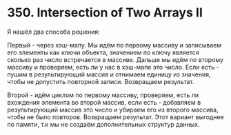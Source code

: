 # 350. Intersection of Two Arrays II

Я нашёл два способа решения:

Первый - через хэш-мапу. Мы идём по первому массиву и записываем его элементы как ключи объекта, значением по ключу является сколько раз число встречается в массиве. Дальше мы идём по второму массиву и проверяем, есть ли у нас в хэш-мапе это число. Если есть - пушим в результирующий массив и отнимаем единицу из значения, чтобы не допустить повторной записи. Возвращаем результат.

Второй - идём циклом по первому массиву, проверяем, есть ли вхождения элемента во второй массив, если есть - добавляем в результирующий массив это число и убираем его из второго массива, чтобы не было повторов. Возвращаем результат. Этот вариант выгоднее по памяти, т.к мы не создаём дополнительных структур данных.

